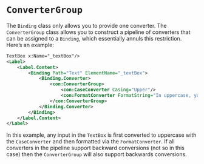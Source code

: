 # `ConverterGroup`

The `Binding` class only allows you to provide one converter. The `ConverterGroup` class allows you to construct a pipeline of converters that can be assigned to a `Binding`, which essentially annuls this restriction. Here’s an example: 

```XML 
TextBox x:Name="_textBox"/> 
<Label> 
    <Label.Content> 
        <Binding Path="Text" ElementName="_textBox"> 
            <Binding.Converter> 
                <con:ConverterGroup> 
                    <con:CaseConverter Casing="Upper"/> 
                    <con:FormatConverter FormatString="In uppercase, you entered ‘{0}’."/> 
                </con:ConverterGroup> 
            </Binding.Converter> 
        </Binding> 
    </Label.Content> 
</Label>
```

In this example, any input in the `TextBox` is first converted to uppercase with the `CaseConverter` and then formatted via the `FormatConverter`. If all converters in the pipeline support backward conversions (not so in this case) then the `ConverterGroup` will also support backwards conversions.